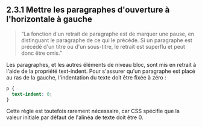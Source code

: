 ## 2.3.1 Mettre les paragraphes d'ouverture à l'horizontale à gauche

>  “La fonction d'un retrait de paragraphe est de marquer une pause, en distinguant le paragraphe de ce qui le précède. Si un paragraphe est précédé d'un titre ou d'un sous-titre, le retrait est superflu et peut donc être omis.”

Les paragraphes, et les autres éléments de niveau bloc, sont mis en retrait à l'aide de la propriété text-indent. Pour s'assurer qu'un paragraphe est placé au ras de la gauche, l'indentation du texte doit être fixée à zéro :

```css
p {
  text-indent: 0;
}
```

Cette règle est toutefois rarement nécessaire, car CSS spécifie que la valeur initiale par défaut de l'alinéa de texte doit être 0.